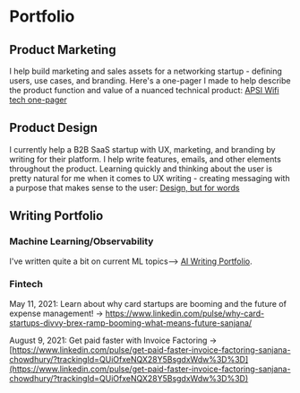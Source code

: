 # Portfolio
## Product Marketing 
I help build marketing and sales assets for a networking startup - defining users, use cases, and branding. 
Here's a one-pager I made to help describe the product function and value of a nuanced technical product: [APSI Wifi tech one-pager](http://sanjananana.github.io/files/pdfs/One-Pager_APSIWifi.pdf)

## Product Design 
I currently help a B2B SaaS startup with UX, marketing, and branding by writing for their platform. I help write features, emails, and other elements throughout the product. Learning quickly and thinking about the user is pretty natural for me when it comes to UX writing - creating messaging with a purpose that makes sense to the user: [Design, but for words](https://mirage-crowberry-f22.notion.site/Design-but-for-words-28bfd4d00d1b44f6883356f5d1a34a33)

## Writing Portfolio
### Machine Learning/Observability
I've written quite a bit on current ML topics--> [AI Writing Portfolio](https://sanjananana.github.io/files/pdfs/AI%20Writing%20Portfolio.pdf). 

### Fintech
May 11, 2021: Learn about why card startups are booming and the future of expense management! -> [https://www.linkedin.com/pulse/why-card-startups-divvy-brex-ramp-booming-what-means-future-sanjana/ ](https://www.linkedin.com/pulse/why-card-startups-divvy-brex-ramp-booming-what-means-future-sanjana/)

August 9, 2021: Get paid faster with Invoice Factoring -> [https://www.linkedin.com/pulse/get-paid-faster-invoice-factoring-sanjana-chowdhury/?trackingId=QUiOfxeNQX28Y5BsgdxWdw%3D%3D](https://www.linkedin.com/pulse/get-paid-faster-invoice-factoring-sanjana-chowdhury/?trackingId=QUiOfxeNQX28Y5BsgdxWdw%3D%3D)




